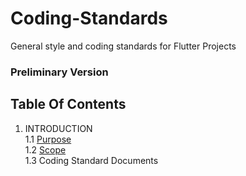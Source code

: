 # Coding-Standards
General style and coding standards for Flutter Projects

### Preliminary Version

## Table Of Contents
1. INTRODUCTION  
 1.1 [Purpose]  
 1.2 [Scope]  
 1.3 Coding Standard Documents
 
<!--links-->
[Purpose]: Introduction/Purpose.md
[Scope]: Introduction/Scope.md
